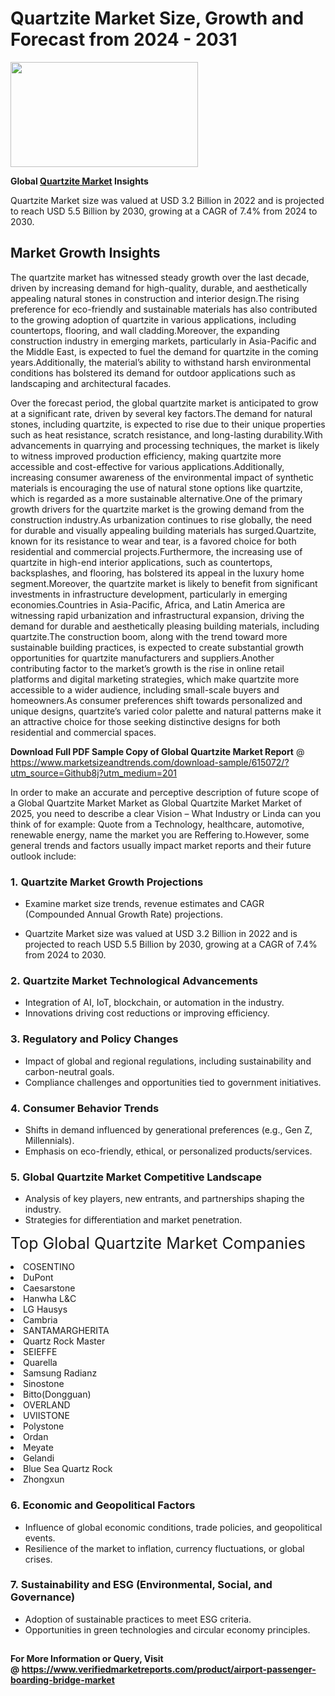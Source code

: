 <H1>Quartzite Market Size, Growth and Forecast from 2024 - 2031</H1><img class="aligncenter size-medium wp-image-584254" src="https://thirdeyenews.in/wp-content/uploads/2024/09/Global-Market-Research-300x168.jpeg" alt="" width="300" height="168" /><p><strong>Global&nbsp;<a href="https://www.marketsizeandtrends.com/download-sample/615072/?utm_source=Github8j?utm_medium=201">Quartzite Market</a> Insights</strong></p><p>Quartzite Market size was valued at USD 3.2 Billion in 2022 and is projected to reach USD 5.5 Billion by 2030, growing at a CAGR of 7.4% from 2024 to 2030.</p><p><h2>Market Growth Insights</h2> <p>The quartzite market has witnessed steady growth over the last decade, driven by increasing demand for high-quality, durable, and aesthetically appealing natural stones in construction and interior design.The rising preference for eco-friendly and sustainable materials has also contributed to the growing adoption of quartzite in various applications, including countertops, flooring, and wall cladding.Moreover, the expanding construction industry in emerging markets, particularly in Asia-Pacific and the Middle East, is expected to fuel the demand for quartzite in the coming years.Additionally, the material’s ability to withstand harsh environmental conditions has bolstered its demand for outdoor applications such as landscaping and architectural facades.</p> <p>Over the forecast period, the global quartzite market is anticipated to grow at a significant rate, driven by several key factors.The demand for natural stones, including quartzite, is expected to rise due to their unique properties such as heat resistance, scratch resistance, and long-lasting durability.With advancements in quarrying and processing techniques, the market is likely to witness improved production efficiency, making quartzite more accessible and cost-effective for various applications.Additionally, increasing consumer awareness of the environmental impact of synthetic materials is encouraging the use of natural stone options like quartzite, which is regarded as a more sustainable alternative.One of the primary growth drivers for the quartzite market is the growing demand from the construction industry.As urbanization continues to rise globally, the need for durable and visually appealing building materials has surged.Quartzite, known for its resistance to wear and tear, is a favored choice for both residential and commercial projects.Furthermore, the increasing use of quartzite in high-end interior applications, such as countertops, backsplashes, and flooring, has bolstered its appeal in the luxury home segment.Moreover, the quartzite market is likely to benefit from significant investments in infrastructure development, particularly in emerging economies.Countries in Asia-Pacific, Africa, and Latin America are witnessing rapid urbanization and infrastructural expansion, driving the demand for durable and aesthetically pleasing building materials, including quartzite.The construction boom, along with the trend toward more sustainable building practices, is expected to create substantial growth opportunities for quartzite manufacturers and suppliers.Another contributing factor to the market’s growth is the rise in online retail platforms and digital marketing strategies, which make quartzite more accessible to a wider audience, including small-scale buyers and homeowners.As consumer preferences shift towards personalized and unique designs, quartzite’s varied color palette and natural patterns make it an attractive choice for those seeking distinctive designs for both residential and commercial spaces.<p><span class=""><strong>Download Full PDF Sample Copy of Global Quartzite Market Report</strong> @ <a href="https://www.marketsizeandtrends.com/download-sample/615072/?utm_source=Github8j?utm_medium=201" target="_blank">https://www.marketsizeandtrends.com/download-sample/615072/?utm_source=Github8j?utm_medium=201</a></span></p><p>In order to make an accurate and perceptive description of future scope of a Global&nbsp;Quartzite Market Market as Global&nbsp;Quartzite Market Market of 2025, you need to describe a clear Vision &ndash; What Industry or Linda can you think of for example: Quote from a Technology, healthcare, automotive, renewable energy, name the market you are Reffering to.However, some general trends and factors usually impact market reports and their future outlook include:</p><h3>1.&nbsp;<strong>Quartzite Market Growth Projections</strong></h3><ul><li>Examine market size trends, revenue estimates and CAGR (Compounded Annual Growth Rate) projections.</li><li><p>Quartzite Market size was valued at USD 3.2 Billion in 2022 and is projected to reach USD 5.5 Billion by 2030, growing at a CAGR of 7.4% from 2024 to 2030.</p></li></ul><h3>2.&nbsp;<strong>Quartzite Market Technological Advancements</strong></h3><ul><li>Integration of AI, IoT, blockchain, or automation in the industry.</li><li>Innovations driving cost reductions or improving efficiency.</li></ul><h3>3.&nbsp;<strong>Regulatory and Policy Changes</strong></h3><ul><li>Impact of global and regional regulations, including sustainability and carbon-neutral goals.</li><li>Compliance challenges and opportunities tied to government initiatives.</li></ul><h3>4.&nbsp;<strong>Consumer Behavior Trends</strong></h3><ul><li>Shifts in demand influenced by generational preferences (e.g., Gen Z, Millennials).</li><li>Emphasis on eco-friendly, ethical, or personalized products/services.</li></ul><h3>5.&nbsp;<strong>Global Quartzite Market Competitive Landscape</strong></h3><ul><li>Analysis of key players, new entrants, and partnerships shaping the industry.</li><li>Strategies for differentiation and market penetration.</li></ul><p data-pm-slice="1 1 []"><span style="color: inherit; font-family: inherit; font-size: 25px;">Top Global Quartzite Market Companies</span></p><div class="" data-test-id=""><p><li>COSENTINO</li><li> DuPont</li><li> Caesarstone</li><li> Hanwha L&C</li><li> LG Hausys</li><li> Cambria</li><li> SANTAMARGHERITA</li><li> Quartz Rock Master</li><li> SEIEFFE</li><li> Quarella</li><li> Samsung Radianz</li><li> Sinostone</li><li> Bitto(Dongguan)</li><li> OVERLAND</li><li> UVIISTONE</li><li> Polystone</li><li> Ordan</li><li> Meyate</li><li> Gelandi</li><li> Blue Sea Quartz Rock</li><li> Zhongxun</li></p></div><h3>6.&nbsp;<strong>Economic and Geopolitical Factors</strong></h3><ul><li>Influence of global economic conditions, trade policies, and geopolitical events.</li><li>Resilience of the market to inflation, currency fluctuations, or global crises.</li></ul><h3>7.&nbsp;<strong>Sustainability and ESG (Environmental, Social, and Governance)</strong></h3><ul><li>Adoption of sustainable practices to meet ESG criteria.</li><li>Opportunities in green technologies and circular economy principles.</li></ul><h2><strong style="font-size: 14px;">For More Information or Query, Visit @&nbsp;</strong><a style="background-color: #ffffff; font-size: 14px;" href="https://www.marketsizeandtrends.com/report/quartzite-market/" target="_blank">https://www.verifiedmarketreports.com/product/airport-passenger-boarding-bridge-market</a></h2>